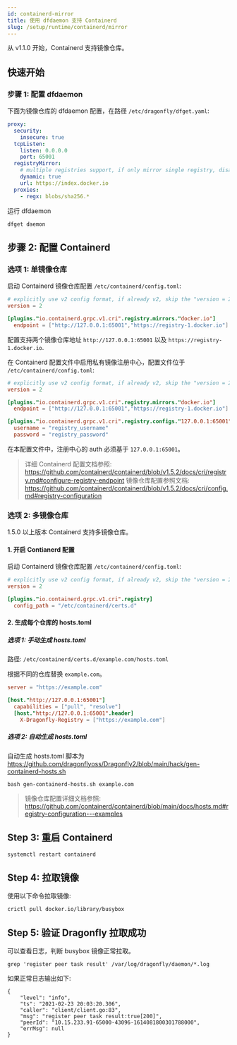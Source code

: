 ```yaml
---
id: containerd-mirror
title: 使用 dfdaemon 支持 Containerd
slug: /setup/runtime/containerd/mirror
---
```


从 v1.1.0 开始，Containerd 支持镜像仓库。

## 快速开始

### 步骤 1: 配置 dfdaemon

下面为镜像仓库的 dfdaemon 配置，在路径 `/etc/dragonfly/dfget.yaml`:

```yaml
proxy:
  security:
    insecure: true
  tcpListen:
    listen: 0.0.0.0
    port: 65001
  registryMirror:
    # multiple registries support, if only mirror single registry, disable this
    dynamic: true
    url: https://index.docker.io
  proxies:
    - regx: blobs/sha256.*
```

运行 dfdaemon

```shell
dfget daemon
```

## 步骤 2: 配置 Containerd

### 选项 1: 单镜像仓库

启动 Containerd 镜像仓库配置 `/etc/containerd/config.toml`:

```toml
# explicitly use v2 config format, if already v2, skip the "version = 2"
version = 2

[plugins."io.containerd.grpc.v1.cri".registry.mirrors."docker.io"]
  endpoint = ["http://127.0.0.1:65001","https://registry-1.docker.io"]
```

配置支持两个镜像仓库地址 `http://127.0.0.1:65001` 以及 `https://registry-1.docker.io`.

在 Containerd 配置文件中启用私有镜像注册中心，配置文件位于 `/etc/containerd/config.toml`:

```toml
# explicitly use v2 config format, if already v2, skip the "version = 2"
version = 2

[plugins."io.containerd.grpc.v1.cri".registry.mirrors."docker.io"]
  endpoint = ["http://127.0.0.1:65001","https://registry-1.docker.io"]

[plugins."io.containerd.grpc.v1.cri".registry.configs."127.0.0.1:65001".auth]
  username = "registry_username"
  password = "registry_password"
```

在本配置文件中，注册中心的 auth 必须基于 `127.0.0.1:65001`。

> 详细 Containerd 配置文档参照: <https://github.com/containerd/containerd/blob/v1.5.2/docs/cri/registry.md#configure-registry-endpoint>
> 镜像仓库配置参照文档: <https://github.com/containerd/containerd/blob/v1.5.2/docs/cri/config.md#registry-configuration>

### 选项 2: 多镜像仓库

1.5.0 以上版本 Containerd 支持多镜像仓库。

#### 1. 开启 Contianerd 配置

启动 Containerd 镜像仓库配置 `/etc/containerd/config.toml`:

```toml
# explicitly use v2 config format, if already v2, skip the "version = 2"
version = 2

[plugins."io.containerd.grpc.v1.cri".registry]
  config_path = "/etc/containerd/certs.d"
```

#### 2. 生成每个仓库的 hosts.toml

##### 选项 1: 手动生成 hosts.toml

路径: `/etc/containerd/certs.d/example.com/hosts.toml`

根据不同的仓库替换 `example.com`。

```toml
server = "https://example.com"

[host."http://127.0.0.1:65001"]
  capabilities = ["pull", "resolve"]
  [host."http://127.0.0.1:65001".header]
    X-Dragonfly-Registry = ["https://example.com"]
```

##### 选项 2: 自动生成 hosts.toml

自动生成 hosts.toml 脚本为 <https://github.com/dragonflyoss/Dragonfly2/blob/main/hack/gen-containerd-hosts.sh>

```shell
bash gen-containerd-hosts.sh example.com
```

> 镜像仓库配置详细文档参照: <https://github.com/containerd/containerd/blob/main/docs/hosts.md#registry-configuration---examples>

## Step 3: 重启 Containerd

```shell
systemctl restart containerd
```

## Step 4: 拉取镜像

使用以下命令拉取镜像:

```shell
crictl pull docker.io/library/busybox
```

## Step 5: 验证 Dragonfly 拉取成功

可以查看日志，判断 busybox 镜像正常拉取。

```shell
grep 'register peer task result' /var/log/dragonfly/daemon/*.log
```

如果正常日志输出如下:

```shell
{
    "level": "info",
    "ts": "2021-02-23 20:03:20.306",
    "caller": "client/client.go:83",
    "msg": "register peer task result:true[200]",
    "peerId": "10.15.233.91-65000-43096-1614081800301788000",
    "errMsg": null
}
```
